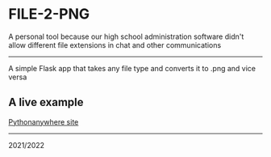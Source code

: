 <h1>FILE-2-PNG</h1>
<p>A personal tool because our high school administration software didn't allow different file extensions in chat and other communications</p>
<hr>
<p>A simple Flask app that takes any file type and converts it to .png and vice versa</p>

<h2>A live example</h2>
<a href="http://davidsoliar.pythonanywhere.com/">Pythonanywhere site</a>
<hr>
2021/2022
